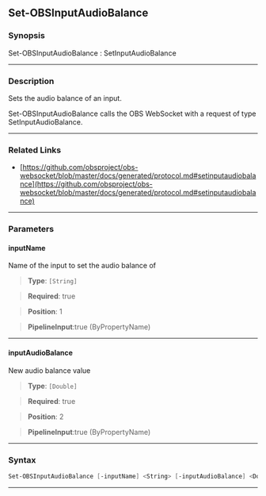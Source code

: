 Set-OBSInputAudioBalance
------------------------
### Synopsis
Set-OBSInputAudioBalance : SetInputAudioBalance

---
### Description

Sets the audio balance of an input.


Set-OBSInputAudioBalance calls the OBS WebSocket with a request of type SetInputAudioBalance.

---
### Related Links
* [https://github.com/obsproject/obs-websocket/blob/master/docs/generated/protocol.md#setinputaudiobalance](https://github.com/obsproject/obs-websocket/blob/master/docs/generated/protocol.md#setinputaudiobalance)



---
### Parameters
#### **inputName**

Name of the input to set the audio balance of



> **Type**: ```[String]```

> **Required**: true

> **Position**: 1

> **PipelineInput**:true (ByPropertyName)



---
#### **inputAudioBalance**

New audio balance value



> **Type**: ```[Double]```

> **Required**: true

> **Position**: 2

> **PipelineInput**:true (ByPropertyName)



---
### Syntax
```PowerShell
Set-OBSInputAudioBalance [-inputName] <String> [-inputAudioBalance] <Double> [<CommonParameters>]
```
---
